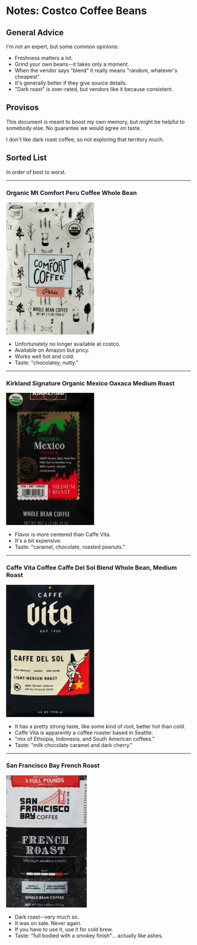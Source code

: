 # Notes: Costco Coffee Beans

## General Advice

I'm not an expert, but some common opinions:

* Freshness matters a lot.
* Grind your own beans--it takes only a moment.
* When the vendor says "blend" it really means "random, whatever's cheapest".
* It's generally better if they give source details.
* "Dark roast" is over-rated, but vendors like it because consistent.

## Provisos

This document is meant to boost my own memory, but might be helpful
to somebody else.  No guarantee we would agree on taste.

I don't like dark roast coffee, so not exploring that territory much.

## Sorted List

In order of best to worst.

---------------------------------------------------------------------------

### Organic Mt Comfort Peru Coffee Whole Bean

![](../images/mt_comfort_peru.jpg)

* Unfortunately no longer available at costco.
* Available on Amazon but pricy.
* Works well hot and cold.
* Taste: "chocolatey, nutty."

---------------------------------------------------------------------------

### Kirkland Signature Organic Mexico Oaxaca Medium Roast

![](../images/ks_mex.jpg)

* Flavor is more centered than Caffe Vita.
* It's a bit expensive.
* Taste: "caramel, chocolate, roasted peanuts."

---------------------------------------------------------------------------

### Caffe Vita Coffee Caffe Del Sol Blend Whole Bean, Medium Roast

![](../images/caffe_vita.jpg)

* It has a pretty strong taste, like some kind of root, better hot than cold.
* Caffe Vita is apparently a coffee roaster based in Seattle.
* "mix of Ethiopia, Indonesia, and South American coffees."
* Taste: "milk chocolate caramel and dark cherry."

---------------------------------------------------------------------------

### San Francisco Bay French Roast

![](../images/sf_french_roast.jpg)

* Dark roast--very much so.
* It was on sale. Never again.
* If you have to use it, use it for cold brew.
* Taste: "full bodied with a smokey finish"... actually like ashes.

